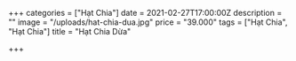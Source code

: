 +++
categories = ["Hạt Chia"]
date = 2021-02-27T17:00:00Z
description = ""
image = "/uploads/hat-chia-dua.jpg"
price = "39.000"
tags = ["Hạt Chia", "Hạt Chia"]
title = "Hạt Chia Dừa"

+++
